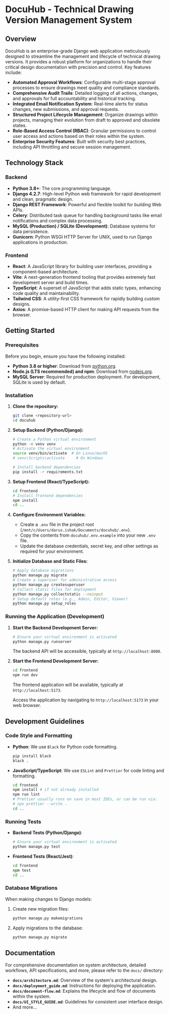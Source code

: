 # DocuHub - Technical Drawing Version Management System

## Overview

DocuHub is an enterprise-grade Django web application meticulously designed to streamline the management and lifecycle of technical drawing versions. It provides a robust platform for organizations to handle their critical design documentation with precision and control. Key features include:

*   **Automated Approval Workflows**: Configurable multi-stage approval processes to ensure drawings meet quality and compliance standards.
*   **Comprehensive Audit Trails**: Detailed logging of all actions, changes, and approvals for full accountability and historical tracking.
*   **Integrated Email Notification System**: Real-time alerts for status changes, new submissions, and approval requests.
*   **Structured Project Lifecycle Management**: Organize drawings within projects, managing their evolution from draft to approved and obsolete states.
*   **Role-Based Access Control (RBAC)**: Granular permissions to control user access and actions based on their roles within the system.
*   **Enterprise Security Features**: Built with security best practices, including API throttling and secure session management.

## Technology Stack

### Backend
*   **Python 3.8+**: The core programming language.
*   **Django 4.2.7**: High-level Python web framework for rapid development and clean, pragmatic design.
*   **Django REST Framework**: Powerful and flexible toolkit for building Web APIs.
*   **Celery**: Distributed task queue for handling background tasks like email notifications and complex data processing.
*   **MySQL (Production) / SQLite (Development)**: Database systems for data persistence.
*   **Gunicorn**: Python WSGI HTTP Server for UNIX, used to run Django applications in production.

### Frontend
*   **React**: A JavaScript library for building user interfaces, providing a component-based architecture.
*   **Vite**: A next-generation frontend tooling that provides extremely fast development server and build times.
*   **TypeScript**: A superset of JavaScript that adds static types, enhancing code quality and maintainability.
*   **Tailwind CSS**: A utility-first CSS framework for rapidly building custom designs.
*   **Axios**: A promise-based HTTP client for making API requests from the browser.

## Getting Started

### Prerequisites
Before you begin, ensure you have the following installed:

*   **Python 3.8 or higher**: Download from [python.org](https://www.python.org/).
*   **Node.js (LTS recommended) and npm**: Download from [nodejs.org](https://nodejs.org/).
*   **MySQL Server**: Required for production deployment. For development, SQLite is used by default.

### Installation

1.  **Clone the repository:**
    ```bash
    git clone <repository-url>
    cd docuhub
    ```

2.  **Setup Backend (Python/Django):**
    ```bash
    # Create a Python virtual environment
    python -m venv venv
    # Activate the virtual environment
    source venv/bin/activate  # On Linux/macOS
    # venv\Scripts\activate     # On Windows

    # Install backend dependencies
    pip install -r requirements.txt
    ```

3.  **Setup Frontend (React/TypeScript):**
    ```bash
    cd frontend
    # Install frontend dependencies
    npm install
    cd ..
    ```

4.  **Configure Environment Variables:**
    - Create a `.env` file in the project root (`/mnt/c/Users/darus.ishak/Documents/docuhub/.env`).
    - Copy the contents from `docuhub/.env.example` into your new `.env` file.
    - Update the database credentials, secret key, and other settings as required for your environment.

5.  **Initialize Database and Static Files:**
    ```bash
    # Apply database migrations
    python manage.py migrate
    # Create a superuser for administrative access
    python manage.py createsuperuser
    # Collect static files for deployment
    python manage.py collectstatic --noinput
    # Setup default roles (e.g., Admin, Editor, Viewer)
    python manage.py setup_roles
    ```

### Running the Application (Development)

1.  **Start the Backend Development Server:**
    ```bash
    # Ensure your virtual environment is activated
    python manage.py runserver
    ```
    The backend API will be accessible, typically at `http://localhost:8000`.

2.  **Start the Frontend Development Server:**
    ```bash
    cd frontend
    npm run dev
    ```
    The frontend application will be available, typically at `http://localhost:5173`.

    Access the application by navigating to `http://localhost:5173` in your web browser.

## Development Guidelines

### Code Style and Formatting
*   **Python**: We use `Black` for Python code formatting.
    ```bash
    pip install black
    black .
    ```
*   **JavaScript/TypeScript**: We use `ESLint` and `Prettier` for code linting and formatting.
    ```bash
    cd frontend
    npm install # if not already installed
    npm run lint
    # Prettier usually runs on save in most IDEs, or can be run via:
    # npx prettier --write .
    cd ..
    ```

### Running Tests
*   **Backend Tests (Python/Django)**:
    ```bash
    # Ensure your virtual environment is activated
    python manage.py test
    ```
*   **Frontend Tests (React/Jest)**:
    ```bash
    cd frontend
    npm test
    cd ..
    ```

### Database Migrations
When making changes to Django models:
1.  Create new migration files:
    ```bash
    python manage.py makemigrations
    ```
2.  Apply migrations to the database:
    ```bash
    python manage.py migrate
    ```

## Documentation

For comprehensive documentation on system architecture, detailed workflows, API specifications, and more, please refer to the `docs/` directory:

*   **`docs/architecture.md`**: Overview of the system's architectural design.
*   **`docs/deployment_guide.md`**: Instructions for deploying the application.
*   **`docs/document-flow.md`**: Explains the lifecycle and flow of documents within the system.
*   **`docs/UI_STYLE_GUIDE.md`**: Guidelines for consistent user interface design.
*   And more...